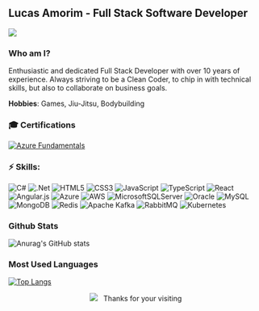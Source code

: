 ## Lucas Amorim - Full Stack Software Developer
[<img src="https://img.shields.io/badge/linkedin-%230077B5.svg?&style=for-the-badge&logo=linkedin&logoColor=white" />](https://www.linkedin.com/in/lsamorim/)

### Who am I?
Enthusiastic and dedicated Full Stack Developer with over 10 years of experience. Always striving to be a Clean Coder, to chip in with technical skills, but also to collaborate on business goals.

**Hobbies**: Games, Jiu-Jitsu, Bodybuilding

### 🎓 Certifications
[![Azure Fundamentals](https://images.credly.com/size/100x100/images/be8fcaeb-c769-4858-b567-ffaaa73ce8cf/image.png)](https://learn.microsoft.com/api/credentials/share/en-us/lsamorim/2E916B47D4EF869F?sharingId=474E17BB14427277)

### ⚡ Skills:
![C#](https://img.shields.io/badge/c%23-%23239120.svg?style=for-the-badge&logo=c-sharp&logoColor=white) ![.Net](https://img.shields.io/badge/.NET-5C2D91?style=for-the-badge&logo=.net&logoColor=white) ![HTML5](https://img.shields.io/badge/html5-%23E34F26.svg?style=for-the-badge&logo=html5&logoColor=white) ![CSS3](https://img.shields.io/badge/css3-%231572B6.svg?style=for-the-badge&logo=css3&logoColor=white) ![JavaScript](https://img.shields.io/badge/javascript-%23323330.svg?style=for-the-badge&logo=javascript&logoColor=%23F7DF1E) ![TypeScript](https://img.shields.io/badge/typescript-%23007ACC.svg?style=for-the-badge&logo=typescript&logoColor=white) ![React](https://img.shields.io/badge/react-%2320232a.svg?style=for-the-badge&logo=react&logoColor=%2361DAFB) ![Angular.js](https://img.shields.io/badge/angular.js-%23E23237.svg?style=for-the-badge&logo=angularjs&logoColor=white) ![Azure](https://img.shields.io/badge/azure-%230072C6.svg?style=for-the-badge&logo=microsoftazure&logoColor=white) ![AWS](https://img.shields.io/badge/AWS-%23FF9900.svg?style=for-the-badge&logo=amazon-aws&logoColor=white) ![MicrosoftSQLServer](https://img.shields.io/badge/Microsoft%20SQL%20Server-CC2927?style=for-the-badge&logo=microsoft%20sql%20server&logoColor=white) ![Oracle](https://img.shields.io/badge/Oracle-F80000?style=for-the-badge&logo=oracle&logoColor=white) ![MySQL](https://img.shields.io/badge/mysql-%2300f.svg?style=for-the-badge&logo=mysql&logoColor=white) ![MongoDB](https://img.shields.io/badge/MongoDB-%234ea94b.svg?style=for-the-badge&logo=mongodb&logoColor=white) ![Redis](https://img.shields.io/badge/redis-%23DD0031.svg?style=for-the-badge&logo=redis&logoColor=white) ![Apache Kafka](https://img.shields.io/badge/Apache%20Kafka-000?style=for-the-badge&logo=apachekafka) ![RabbitMQ](https://img.shields.io/badge/Rabbitmq-FF6600?style=for-the-badge&logo=rabbitmq&logoColor=white) ![Kubernetes](https://img.shields.io/badge/kubernetes-%23326ce5.svg?style=for-the-badge&logo=kubernetes&logoColor=white)

### Github Stats
![Anurag's GitHub stats](https://github-readme-stats.vercel.app/api?username=lsamorim&count_private=true&show_icons=true&hide_title=true&theme=dark)  

### Most Used Languages
[![Top Langs](https://github-readme-stats.vercel.app/api/top-langs/?username=lsamorim&hide_title=true&theme=dark)](https://github.com/anuraghazra/github-readme-stats)

<p align="center">
<img src="https://badges.pufler.dev/visits/lsamorim/lsamorim"></img> &nbsp;
Thanks for your visiting
</p>
